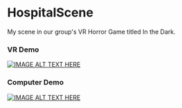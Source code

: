 # HospitalScene
My scene in our group's VR Horror Game titled In the Dark.


### VR Demo
[![IMAGE ALT TEXT HERE](https://img.youtube.com/kaiLhAu0zuI.jpg)](https://www.youtube.com/watch?v=kaiLhAu0zuI)

### Computer Demo
[![IMAGE ALT TEXT HERE](https://img.youtube.com/BagC3NNvpus.jpg)](https://www.youtube.com/watch?v=BagC3NNvpus)

